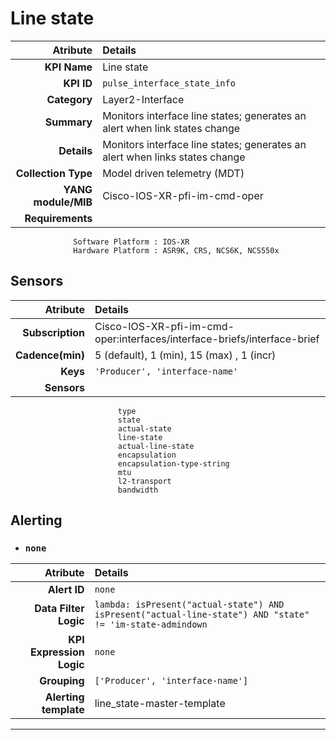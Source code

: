 
Line state
====
Atribute|Details
---:|:---
**KPI Name**    | Line state
**KPI ID**      | `pulse_interface_state_info`
**Category**    | Layer2-Interface
**Summary**     | Monitors interface line states; generates an alert when link states change
**Details**     | Monitors interface line states; generates an alert when links states change
**Collection Type** | Model driven telemetry (MDT)
**YANG module/MIB** | Cisco-IOS-XR-pfi-im-cmd-oper
**Requirements**    |
                  Software Platform : IOS-XR
                  Hardware Platform : ASR9K, CRS, NCS6K, NCS550x
Sensors
---
Atribute|Details
---:|:---
**Subscription** | Cisco-IOS-XR-pfi-im-cmd-oper:interfaces/interface-briefs/interface-brief
**Cadence(min)** | 5 (default), 1 (min), 15 (max) , 1 (incr)
**Keys**         | `'Producer', 'interface-name'`
**Sensors**      |
                            type
                            state
                            actual-state
                            line-state
                            actual-line-state
                            encapsulation
                            encapsulation-type-string
                            mtu
                            l2-transport
                            bandwidth
     
Alerting
---

* ### `none`
Atribute|Details
---:|:---
**Alert ID**             | ```none```
**Data Filter Logic**    | ```lambda: isPresent("actual-state") AND isPresent("actual-line-state") AND "state" != 'im-state-admindown```
**KPI Expression Logic** | ```none```
**Grouping**             | ```['Producer', 'interface-name']```
**Alerting template**    | line_state-master-template
---

